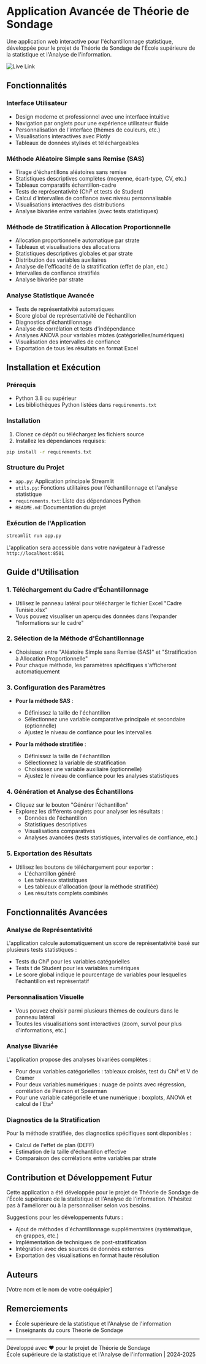 # Application Avancée de Théorie de Sondage

Une application web interactive pour l'échantillonnage statistique, développée pour le projet de Théorie de Sondage de l'École supérieure de la statistique et l'Analyse de l'information.

![Live Link](https://projetsondage-ksdczbgxtelxsygxikqv66.streamlit.app/)

## Fonctionnalités

### Interface Utilisateur

- Design moderne et professionnel avec une interface intuitive
- Navigation par onglets pour une expérience utilisateur fluide
- Personnalisation de l'interface (thèmes de couleurs, etc.)
- Visualisations interactives avec Plotly
- Tableaux de données stylisés et téléchargeables

### Méthode Aléatoire Simple sans Remise (SAS)

- Tirage d'échantillons aléatoires sans remise
- Statistiques descriptives complètes (moyenne, écart-type, CV, etc.)
- Tableaux comparatifs échantillon-cadre
- Tests de représentativité (Chi² et tests de Student)
- Calcul d'intervalles de confiance avec niveau personnalisable
- Visualisations interactives des distributions
- Analyse bivariée entre variables (avec tests statistiques)

### Méthode de Stratification à Allocation Proportionnelle

- Allocation proportionnelle automatique par strate
- Tableaux et visualisations des allocations
- Statistiques descriptives globales et par strate
- Distribution des variables auxiliaires
- Analyse de l'efficacité de la stratification (effet de plan, etc.)
- Intervalles de confiance stratifiés
- Analyse bivariée par strate

### Analyse Statistique Avancée

- Tests de représentativité automatiques
- Score global de représentativité de l'échantillon
- Diagnostics d'échantillonnage
- Analyse de corrélation et tests d'indépendance
- Analyses ANOVA pour variables mixtes (catégorielles/numériques)
- Visualisation des intervalles de confiance
- Exportation de tous les résultats en format Excel

## Installation et Exécution

### Prérequis

- Python 3.8 ou supérieur
- Les bibliothèques Python listées dans `requirements.txt`

### Installation

1. Clonez ce dépôt ou téléchargez les fichiers source
2. Installez les dépendances requises:

```bash
pip install -r requirements.txt
```

### Structure du Projet

- `app.py`: Application principale Streamlit
- `utils.py`: Fonctions utilitaires pour l'échantillonnage et l'analyse statistique
- `requirements.txt`: Liste des dépendances Python
- `README.md`: Documentation du projet

### Exécution de l'Application

```bash
streamlit run app.py
```

L'application sera accessible dans votre navigateur à l'adresse `http://localhost:8501`

## Guide d'Utilisation

### 1. Téléchargement du Cadre d'Échantillonnage

- Utilisez le panneau latéral pour télécharger le fichier Excel "Cadre Tunisie.xlsx"
- Vous pouvez visualiser un aperçu des données dans l'expander "Informations sur le cadre"

### 2. Sélection de la Méthode d'Échantillonnage

- Choisissez entre "Aléatoire Simple sans Remise (SAS)" et "Stratification à Allocation Proportionnelle"
- Pour chaque méthode, les paramètres spécifiques s'afficheront automatiquement

### 3. Configuration des Paramètres

- **Pour la méthode SAS** :

  - Définissez la taille de l'échantillon
  - Sélectionnez une variable comparative principale et secondaire (optionnelle)
  - Ajustez le niveau de confiance pour les intervalles

- **Pour la méthode stratifiée** :
  - Définissez la taille de l'échantillon
  - Sélectionnez la variable de stratification
  - Choisissez une variable auxiliaire (optionnelle)
  - Ajustez le niveau de confiance pour les analyses statistiques

### 4. Génération et Analyse des Échantillons

- Cliquez sur le bouton "Générer l'échantillon"
- Explorez les différents onglets pour analyser les résultats :
  - Données de l'échantillon
  - Statistiques descriptives
  - Visualisations comparatives
  - Analyses avancées (tests statistiques, intervalles de confiance, etc.)

### 5. Exportation des Résultats

- Utilisez les boutons de téléchargement pour exporter :
  - L'échantillon généré
  - Les tableaux statistiques
  - Les tableaux d'allocation (pour la méthode stratifiée)
  - Les résultats complets combinés

## Fonctionnalités Avancées

### Analyse de Représentativité

L'application calcule automatiquement un score de représentativité basé sur plusieurs tests statistiques :

- Tests du Chi² pour les variables catégorielles
- Tests t de Student pour les variables numériques
- Le score global indique le pourcentage de variables pour lesquelles l'échantillon est représentatif

### Personnalisation Visuelle

- Vous pouvez choisir parmi plusieurs thèmes de couleurs dans le panneau latéral
- Toutes les visualisations sont interactives (zoom, survol pour plus d'informations, etc.)

### Analyse Bivariée

L'application propose des analyses bivariées complètes :

- Pour deux variables catégorielles : tableaux croisés, test du Chi² et V de Cramer
- Pour deux variables numériques : nuage de points avec régression, corrélation de Pearson et Spearman
- Pour une variable catégorielle et une numérique : boxplots, ANOVA et calcul de l'Eta²

### Diagnostics de la Stratification

Pour la méthode stratifiée, des diagnostics spécifiques sont disponibles :

- Calcul de l'effet de plan (DEFF)
- Estimation de la taille d'échantillon effective
- Comparaison des corrélations entre variables par strate

## Contribution et Développement Futur

Cette application a été développée pour le projet de Théorie de Sondage de l'École supérieure de la statistique et l'Analyse de l'information. N'hésitez pas à l'améliorer ou à la personnaliser selon vos besoins.

Suggestions pour les développements futurs :

- Ajout de méthodes d'échantillonnage supplémentaires (systématique, en grappes, etc.)
- Implémentation de techniques de post-stratification
- Intégration avec des sources de données externes
- Exportation des visualisations en format haute résolution

## Auteurs

[Votre nom et le nom de votre coéquipier]

## Remerciements

- École supérieure de la statistique et l'Analyse de l'information
- Enseignants du cours Théorie de Sondage

---

Développé avec ❤️ pour le projet de Théorie de Sondage  
École supérieure de la statistique et l'Analyse de l'information | 2024-2025
